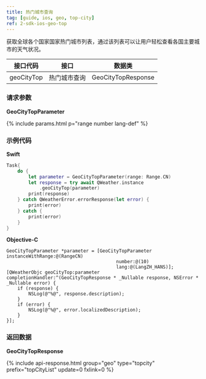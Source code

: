 ```yaml
---
title: 热门城市查询
tag: [guide, ios, geo, top-city]
ref: 2-sdk-ios-geo-top
---
```


获取全球各个国家国家热门城市列表，通过该列表可以让用户轻松查看各国主要城市的天气状况。

| 接口代码      | 接口         | 数据类              |
| ------------ | ----------- | ------------------ |
| geoCityTop  | 热门城市查询  | GeoCityTopResponse |

### 请求参数

**GeoCityTopParameter**

{% include params.html p="range number lang-def" %}

### 示例代码

**Swift**

```swift
Task{
    do {
        let parameter = GeoCityTopParameter(range: Range.CN)
        let response = try await QWeather.instance
            .geoCityTop(parameter)
        print(response)
    } catch QWeatherError.errorResponse(let error) {
        print(error)
    } catch {
        print(error)
    }
}
```

**Objective-C**

```objc
GeoCityTopParameter *parameter = [GeoCityTopParameter instanceWithRange:@(RangeCN) 
                                        number:@(10) 
                                        lang:@(LangZH_HANS)];
[QWeatherObjc geoCityTop:parameter completionHandler:^(GeoCityTopResponse * _Nullable response, NSError * _Nullable error) {
    if (response) {
        NSLog(@"%@", response.description);
    }
    if (error) {
        NSLog(@"%@", error.localizedDescription);
    }
}];
```

### 返回数据

**GeoCityTopResponse**

{% include api-response.html group="geo" type="topcity"  prefix="topCityList" update=0 fxlink=0 %}
